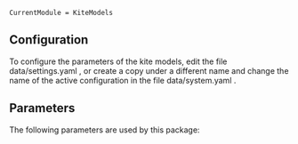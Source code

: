 ```@meta
CurrentModule = KiteModels
```
## Configuration
To configure the parameters of the kite models, edit the file data/settings.yaml , or create
a copy under a different name and change the name of the active configuration in the file data/system.yaml .

## Parameters
The following parameters are used by this package:

